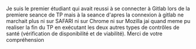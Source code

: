 Je suis le premier étudiant qui avait reussi à se connecter à Gitlab lors de la premiere seance de TP mais à la seance d'apres 
la connexion à gitlab ne marchait plus ni sur SAFARI ni sur Chrome ni sur Mozilla
jai quand meme pu realiser la fin du TP en exécutant les deux autres types de contrôles de santé (vérification de disponibilité et de viabilité).
Merci de votre compréhension
